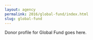 ```yaml
---
layout: agency
permalink: 2016/global-fund/index.html
slug: global-fund
---
```


Donor profile for Global Fund goes here.
